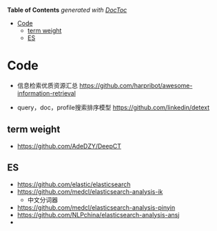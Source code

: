 <!-- START doctoc generated TOC please keep comment here to allow auto update -->
<!-- DON'T EDIT THIS SECTION, INSTEAD RE-RUN doctoc TO UPDATE -->
**Table of Contents**  *generated with [DocToc](https://github.com/thlorenz/doctoc)*

- [Code](#code)
  - [term weight](#term-weight)
  - [ES](#es)

<!-- END doctoc generated TOC please keep comment here to allow auto update -->



# Code
- 信息检索优质资源汇总 https://github.com/harpribot/awesome-information-retrieval

- query，doc，profile搜索排序模型 https://github.com/linkedin/detext


## term weight
- https://github.com/AdeDZY/DeepCT


## ES
- https://github.com/elastic/elasticsearch
- https://github.com/medcl/elasticsearch-analysis-ik
  - 中文分词器
- https://github.com/medcl/elasticsearch-analysis-pinyin
- https://github.com/NLPchina/elasticsearch-analysis-ansj
- 
 




